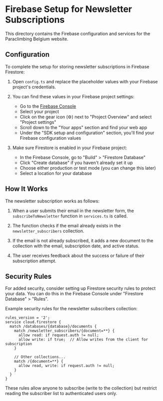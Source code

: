 # Firebase Setup for Newsletter Subscriptions

This directory contains the Firebase configuration and services for the Paraclimbing Belgium website.

## Configuration

To complete the setup for storing newsletter subscriptions in Firebase Firestore:

1. Open `config.ts` and replace the placeholder values with your Firebase project's credentials.

2. You can find these values in your Firebase project settings:
   - Go to the [Firebase Console](https://console.firebase.google.com/)
   - Select your project
   - Click on the gear icon (⚙️) next to "Project Overview" and select "Project settings"
   - Scroll down to the "Your apps" section and find your web app
   - Under the "SDK setup and configuration" section, you'll find your Firebase configuration values

3. Make sure Firestore is enabled in your Firebase project:
   - In the Firebase Console, go to "Build" > "Firestore Database"
   - Click "Create database" if you haven't already set it up
   - Choose either production or test mode (you can change this later)
   - Select a location for your database

## How It Works

The newsletter subscription works as follows:

1. When a user submits their email in the newsletter form, the `subscribeToNewsletter` function in `services.ts` is called.

2. The function checks if the email already exists in the `newsletter_subscribers` collection.

3. If the email is not already subscribed, it adds a new document to the collection with the email, subscription date, and active status.

4. The user receives feedback about the success or failure of their subscription attempt.

## Security Rules

For added security, consider setting up Firestore security rules to protect your data. You can do this in the Firebase Console under "Firestore Database" > "Rules".

Example security rules for the newsletter subscribers collection:

```
rules_version = '2';
service cloud.firestore {
  match /databases/{database}/documents {
    match /newsletter_subscribers/{document=**} {
      allow read: if request.auth != null;
      allow write: if true;  // Allow writes from the client for subscription
    }
    
    // Other collections...
    match /{document=**} {
      allow read, write: if request.auth != null;
    }
  }
}
```

These rules allow anyone to subscribe (write to the collection) but restrict reading the subscriber list to authenticated users only.
